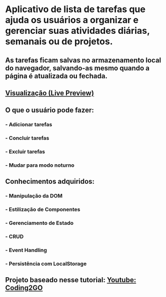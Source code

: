 # Aplicativo de lista de tarefas que ajuda os usuários a organizar e gerenciar suas atividades diárias, semanais ou de projetos.

## As tarefas ficam salvas no armazenamento local do navegador, salvando-as mesmo quando a página é atualizada ou fechada.

## [Visualização (Live Preview)](https://nascimentomatheus1.github.io/App-de-tarefas/)

## O que o usuário pode fazer: 

### - Adicionar tarefas

### - Concluir tarefas

### - Excluir tarefas

### - Mudar para modo noturno

## Conhecimentos adquiridos:

### - Manipulação da DOM

### - Estilização de Componentes

### - Gerenciamento de Estado

### - CRUD

### - Event Handling

### - Persistência com LocalStorage

## Projeto baseado nesse tutorial: [Youtube: Coding2GO](https://www.youtube.com/watch?v=THEKW1gITJI)



